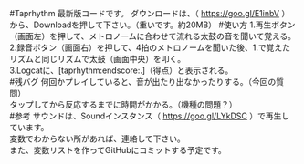 #Taprhythm
最新版コードです。
ダウンロードは、（ https://goo.gl/E1inbV ）から、Downloadを押して下さい。（重いです。約20MB）
#使い方
1.再生ボタン（画面左）を押して、メトロノームに合わせて流れる太鼓の音を聞いて覚える。<br>
2.録音ボタン（画面右）を押して、4拍のメトロノームを聞いた後、1.で覚えたリズムと同じリズムで太鼓（画面中央）を叩く。<br>
3.Logcatに、[taprhythm:endscore:.]（得点）と表示される。<br>
#残バグ
何回かプレイしていると、音が出たり出なかったりする。（今回の質問）<br>タップしてから反応するまでに時間がかかる。（機種の問題？）<br>
#参考
サウンドは、Soundインスタンス（ https://goo.gl/LYkDSC ）で再生しています。<br>変数でわからない所があれば、連絡して下さい。<br>また、変数リストを作ってGitHubにコミットする予定です。
